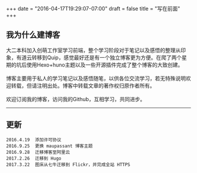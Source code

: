 +++
date = "2016-04-17T19:29:07-07:00"
draft = false
title = "写在前面"
+++
## 我为什么建博客

大二本科加入创萌工作室学习前端，整个学习阶段对于笔记以及感悟的整理从印象，有道云转移到Quip，感觉最好还是有一个独立博客更为方便。在爬了两个星期的坑后使用Hexo+huno主题以及一些开源插件完成了整个博客的大致创建。<!--more-->
</br>
</br>
博客主要用于私人的学习笔记以及感悟随笔，以供各位交流学习，若无特殊说明欢迎转载，但请注明出处。博客中转载文章的著作权归原作者所有。
</br>
</br>
欢迎订阅我的博客，访问我的Github，互相学习，共同进步。

----
## 更新
	2016.4.19  添加许可协议
	2016.9.25  更换 maupassant 博客主题
	2016.9.28  迁移博客至阿里云
	2017.2.26  迁移到 Hugo
	2017.3.22  图床从七牛迁移到 Flickr，并完成全站 HTTPS


